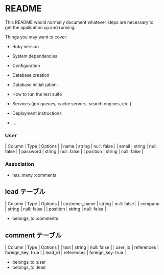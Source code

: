# README

This README would normally document whatever steps are necessary to get the
application up and running.

Things you may want to cover:

* Ruby version

* System dependencies

* Configuration

* Database creation

* Database initialization

* How to run the test suite

* Services (job queues, cache servers, search engines, etc.)

* Deployment instructions

* ...

### User

| Column   | Type   | Options     |
| name   | string | null: false |
| email      | string | null: false |
| password   | string | null: false |
| position   | string | null: false |

### Association

- has_many :comments

## lead テーブル

| Column            | Type   | Options     |
| customer_name     | string | null: false |
| company           | string | null: false |
| position          | string   | null: false |

- belongs_to :comments

## comment テーブル

| Column            | Type     | Options     |
| text          | string       | null: false |
| user_id       | references   | foreign_key: true |
| lead_id       | references   | foreign_key: true |

- belongs_to :user
- belongs_to :lead
